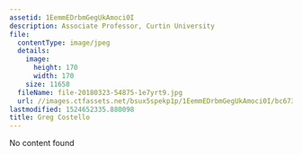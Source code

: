 ```yaml
---
assetid: 1EemmEDrbmGegUkAmoci0I
description: Associate Professor, Curtin University
file:
  contentType: image/jpeg
  details:
    image:
      height: 170
      width: 170
    size: 11658
  fileName: file-20180323-54875-1e7yrt9.jpg
  url: //images.ctfassets.net/bsux5spekp1p/1EemmEDrbmGegUkAmoci0I/bc673413d47216a80c8ad4c543e7de39/file-20180323-54875-1e7yrt9.jpg
lastmodified: 1524652335.880098
title: Greg Costello
---
```

No content found